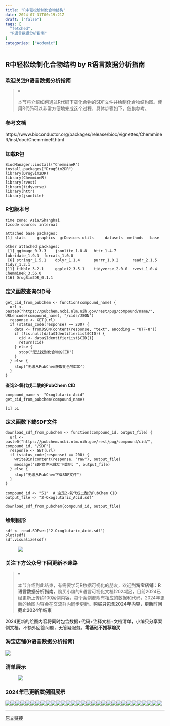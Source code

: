 ```yaml
---
title: "R中轻松绘制化合物结构"
date: 2024-07-31T00:19:21Z
draft: ["false"]
tags: [
  "fetched",
  "R语言数据分析指南"
]
categories: ["Acdemic"]
---
```

R中轻松绘制化合物结构 by R语言数据分析指南
------
<div><section data-tool="mdnice编辑器" data-website="https://www.mdnice.com"><h3 data-tool="mdnice编辑器"><span></span><span>欢迎关注R语言数据分析指南</span><span></span></h3><blockquote data-tool="mdnice编辑器"><span>❝</span><p>本节将介绍如何通过R代码下载化合物的SDF文件并绘制化合物结构图。使用R代码可以非常方便地完成这个过程，具体步骤如下，仅供参考。</p></blockquote><h3 data-tool="mdnice编辑器"><span></span><span>参考文档</span><span></span></h3><p data-tool="mdnice编辑器">https://www.bioconductor.org/packages/release/bioc/vignettes/ChemmineR/inst/doc/ChemmineR.html</p><h3 data-tool="mdnice编辑器"><span></span><span>加载R包</span><span></span></h3><pre data-tool="mdnice编辑器"><span></span><code>BiocManager::install("ChemmineR")<br>install.packages("DrugSim2DR")<br>library(DrugSim2DR)<br>library(ChemmineR)<br>library(rvest)<br>library(tidyverse)<br>library(httr)<br>library(jsonlite)<br></code></pre><h3 data-tool="mdnice编辑器"><span></span><span>R包版本号</span><span></span></h3><pre data-tool="mdnice编辑器"><span></span><code>time zone: Asia/Shanghai<br>tzcode source: internal<br><br>attached base packages:<br>[1] stats     graphics  grDevices utils     datasets  methods   base     <br><br>other attached packages:<br> [1] ggimage_0.3.3    jsonlite_1.8.8   httr_1.4.7       lubridate_1.9.3  forcats_1.0.0   <br> [6] stringr_1.5.1    dplyr_1.1.4      purrr_1.0.2      readr_2.1.5      tidyr_1.3.1     <br>[11] tibble_3.2.1     ggplot2_3.5.1    tidyverse_2.0.0  rvest_1.0.4      ChemmineR_3.56.0<br>[16] DrugSim2DR_0.1.1<br></code></pre><h3 data-tool="mdnice编辑器"><span></span><span>定义函数查询CID号</span><span></span></h3><pre data-tool="mdnice编辑器"><span></span><code>get_cid_from_pubchem &lt;- function(compound_name) {<br>  url &lt;- paste0("https://pubchem.ncbi.nlm.nih.gov/rest/pug/compound/name/", URLencode(compound_name), "/cids/JSON")<br>  response &lt;- GET(url)<br>  if (status_code(response) == 200) {<br>    data &lt;- fromJSON(content(response, "text", encoding = "UTF-8"))<br>    if (!is.null(data$IdentifierList$CID)) {<br>      cid &lt;- data$IdentifierList$CID[1]<br>      return(cid)<br>    } else {<br>      stop("无法找到化合物的CID")<br>    }<br>  } else {<br>    stop("无法从PubChem获取化合物CID")<br>  }<br>}<br></code></pre><p data-tool="mdnice编辑器"><strong>查询2-氧代戊二酸的PubChem CID</strong></p><pre data-tool="mdnice编辑器"><span></span><code>compound_name &lt;- "Oxoglutaric Acid"<br>get_cid_from_pubchem(compound_name)<br></code></pre><pre data-tool="mdnice编辑器"><span></span><code>[1] 51<br></code></pre><h3 data-tool="mdnice编辑器"><span></span><span>定义函数下载SDF文件</span><span></span></h3><pre data-tool="mdnice编辑器"><span></span><code>download_sdf_from_pubchem &lt;- function(compound_id, output_file) {<br>  url &lt;- paste0("https://pubchem.ncbi.nlm.nih.gov/rest/pug/compound/cid/", compound_id, "/SDF")<br>  response &lt;- GET(url)<br>  if (status_code(response) == 200) {<br>    writeBin(content(response, "raw"), output_file)<br>    message("SDF文件已成功下载到: ", output_file)<br>  } else {<br>    stop("无法从PubChem下载SDF文件")<br>  }<br>}<br></code></pre><pre data-tool="mdnice编辑器"><span></span><code>compound_id &lt;- "51"  # 这是2-氧代戊二酸的PubChem CID<br>output_file &lt;- "2-Oxoglutaric_Acid.sdf"<br><br>download_sdf_from_pubchem(compound_id, output_file)<br></code></pre><h3 data-tool="mdnice编辑器"><span></span><span>绘制图形</span><span></span></h3><pre data-tool="mdnice编辑器"><span></span><code>sdf &lt;- read.SDFset("2-Oxoglutaric_Acid.sdf")<br>plot(sdf)<br>sdf.visualize(sdf)<br></code></pre><figure data-tool="mdnice编辑器"><img data-imgfileid="100032326" data-ratio="0.7907407407407407" data-src="https://mmbiz.qpic.cn/mmbiz_png/EibnicgwScTAarXeoSTLembicwkicAOicicV83icf13icpiatljaDQK6ne9fXZgAZtiaAmW6AzrXBlMpNtdkGdRQCOFSOvicA/640?wx_fmt=png&amp;from=appmsg" data-type="png" data-w="1080" src="https://mmbiz.qpic.cn/mmbiz_png/EibnicgwScTAarXeoSTLembicwkicAOicicV83icf13icpiatljaDQK6ne9fXZgAZtiaAmW6AzrXBlMpNtdkGdRQCOFSOvicA/640?wx_fmt=png&amp;from=appmsg"></figure><h3 data-tool="mdnice编辑器"><span></span><span>关注下方公众号下回更新不迷路</span><span></span></h3><section><mp-common-profile data-pluginname="mpprofile" data-id="Mzg3MzQzNTYzMw==" data-headimg="http://mmbiz.qpic.cn/mmbiz_png/EibnicgwScTAZF0rpeZII9Ltl26VbVagriczTria1fib3XgjwwHEHFjPzkmGpqWDVVHBSzhENictUM2iavAKiaM5lc9USw/0?wx_fmt=png" data-nickname="R语言数据分析指南" data-alias="YanJANtwo" data-signature="R语言重症爱好者，喜欢绘制各种精美的图表，喜欢的小伙伴可以关注我，跟我一起学习" data-from="0" data-is_biz_ban="0"></mp-common-profile></section><blockquote data-tool="mdnice编辑器"><span>❝</span><p>本节介绍到此结束，有需要学习R数据可视化的朋友，欢迎到<strong>淘宝店铺：R语言数据分析指南</strong>，购买小编的R语言可视化文档(2024版)，目前2024已经更新上传约100案例内容，每个案例都附有相应的数据和代码，2024年更新的绘图内容会在交流群内同步更新。<strong>购买只包含2024年内容，更新时间截止2024年结束</strong></p></blockquote><p data-tool="mdnice编辑器">2024更新的绘图内容将同时包含数据+代码+注释文档+文档清单，小编只分享案例文档，不额外回答问题，无答疑服务。<strong>零基础不推荐购买</strong></p><h3 data-tool="mdnice编辑器"><span></span><span>淘宝店铺(R语言数据分析指南)</span><span></span></h3><p><img data-galleryid="" data-imgfileid="100019415" data-ratio="1.0210420841683367" data-s="300,640" data-src="https://mmbiz.qpic.cn/mmbiz_jpg/EibnicgwScTAbvhPDLGT8NaialEsht92PTYNJWpmVLfoYGic1uha5FyBrDCibibZCLjiazgvpT1XcdwibfVywD2el0VAgg/640?wx_fmt=jpeg" data-type="jpeg" data-w="998" src="https://mmbiz.qpic.cn/mmbiz_jpg/EibnicgwScTAbvhPDLGT8NaialEsht92PTYNJWpmVLfoYGic1uha5FyBrDCibibZCLjiazgvpT1XcdwibfVywD2el0VAgg/640?wx_fmt=jpeg"></p><h3 data-tool="mdnice编辑器"><span></span><span>清单展示</span><span></span></h3><figure data-tool="mdnice编辑器"><img data-imgfileid="100032330" data-ratio="0.7333333333333333" data-src="https://mmbiz.qpic.cn/mmbiz_png/EibnicgwScTAarXeoSTLembicwkicAOicicV83Twyru3Jy5sQSwT6E4VEoibgRP0Vj0OHyiaRhbkVekb8IBQt1REcWJhPQ/640?wx_fmt=png&amp;from=appmsg" data-type="png" data-w="1080" src="https://mmbiz.qpic.cn/mmbiz_png/EibnicgwScTAarXeoSTLembicwkicAOicicV83Twyru3Jy5sQSwT6E4VEoibgRP0Vj0OHyiaRhbkVekb8IBQt1REcWJhPQ/640?wx_fmt=png&amp;from=appmsg"></figure><h3 data-tool="mdnice编辑器"><span></span><span>2024年已更新案例图展示</span><span></span></h3><p data-tool="mdnice编辑器"><img data-imgfileid="100032329" data-ratio="0.3425925925925926" data-src="https://mmbiz.qpic.cn/mmbiz_png/EibnicgwScTAarXeoSTLembicwkicAOicicV83I8BiboOGFzx23rmHSGiadEoPRiauwAYJ7ANbKTCiaoA7KTTFnwmqjZ6mKA/640?wx_fmt=png&amp;from=appmsg" data-type="png" data-w="1080" src="https://mmbiz.qpic.cn/mmbiz_png/EibnicgwScTAarXeoSTLembicwkicAOicicV83I8BiboOGFzx23rmHSGiadEoPRiauwAYJ7ANbKTCiaoA7KTTFnwmqjZ6mKA/640?wx_fmt=png&amp;from=appmsg"><img data-imgfileid="100032327" data-ratio="0.3814814814814815" data-src="https://mmbiz.qpic.cn/mmbiz_png/EibnicgwScTAarXeoSTLembicwkicAOicicV83rBw5vBfwo0kVGU9YOqt0JvicBicHPZ4CeLLeR62VQ5tqrxynX7WEbpfQ/640?wx_fmt=png&amp;from=appmsg" data-type="png" data-w="1080" src="https://mmbiz.qpic.cn/mmbiz_png/EibnicgwScTAarXeoSTLembicwkicAOicicV83rBw5vBfwo0kVGU9YOqt0JvicBicHPZ4CeLLeR62VQ5tqrxynX7WEbpfQ/640?wx_fmt=png&amp;from=appmsg"><img data-imgfileid="100032328" data-ratio="0.43333333333333335" data-src="https://mmbiz.qpic.cn/mmbiz_png/EibnicgwScTAarXeoSTLembicwkicAOicicV83nwbh0fRnS3wBU5lhPs5u14OeYC2aeJWK7a7B8quFbH9YvPF14ovuNA/640?wx_fmt=png&amp;from=appmsg" data-type="png" data-w="1080" src="https://mmbiz.qpic.cn/mmbiz_png/EibnicgwScTAarXeoSTLembicwkicAOicicV83nwbh0fRnS3wBU5lhPs5u14OeYC2aeJWK7a7B8quFbH9YvPF14ovuNA/640?wx_fmt=png&amp;from=appmsg"><img data-imgfileid="100032333" data-ratio="0.37592592592592594" data-src="https://mmbiz.qpic.cn/mmbiz_png/EibnicgwScTAarXeoSTLembicwkicAOicicV83SwlBbIMIOsP0HBneveJToVu9gN9PQZia4gLicsTrekKxSDbIMkIianTWQ/640?wx_fmt=png&amp;from=appmsg" data-type="png" data-w="1080" src="https://mmbiz.qpic.cn/mmbiz_png/EibnicgwScTAarXeoSTLembicwkicAOicicV83SwlBbIMIOsP0HBneveJToVu9gN9PQZia4gLicsTrekKxSDbIMkIianTWQ/640?wx_fmt=png&amp;from=appmsg"><img data-imgfileid="100032332" data-ratio="0.42592592592592593" data-src="https://mmbiz.qpic.cn/mmbiz_png/EibnicgwScTAarXeoSTLembicwkicAOicicV83atjp0hBY0FiaZcQpCFBAPEZAgVWm0Ee4TnrofRkA7NBQNaLMMfMmp7Q/640?wx_fmt=png&amp;from=appmsg" data-type="png" data-w="1080" src="https://mmbiz.qpic.cn/mmbiz_png/EibnicgwScTAarXeoSTLembicwkicAOicicV83atjp0hBY0FiaZcQpCFBAPEZAgVWm0Ee4TnrofRkA7NBQNaLMMfMmp7Q/640?wx_fmt=png&amp;from=appmsg"><img data-imgfileid="100032335" data-ratio="0.39166666666666666" data-src="https://mmbiz.qpic.cn/mmbiz_png/EibnicgwScTAarXeoSTLembicwkicAOicicV83tbh2okxFLYawrI1Z5r8r2cBfZCTAGPzicRYYL8ndXmvX3nIKyXjtkKw/640?wx_fmt=png&amp;from=appmsg" data-type="png" data-w="1080" src="https://mmbiz.qpic.cn/mmbiz_png/EibnicgwScTAarXeoSTLembicwkicAOicicV83tbh2okxFLYawrI1Z5r8r2cBfZCTAGPzicRYYL8ndXmvX3nIKyXjtkKw/640?wx_fmt=png&amp;from=appmsg"><img data-imgfileid="100032331" data-ratio="0.39444444444444443" data-src="https://mmbiz.qpic.cn/mmbiz_png/EibnicgwScTAarXeoSTLembicwkicAOicicV83ppO7rib7z0icl22x91xWV1wMUr9Srbd0DSFPqecWpGJia7I1QdlZDvZlA/640?wx_fmt=png&amp;from=appmsg" data-type="png" data-w="1080" src="https://mmbiz.qpic.cn/mmbiz_png/EibnicgwScTAarXeoSTLembicwkicAOicicV83ppO7rib7z0icl22x91xWV1wMUr9Srbd0DSFPqecWpGJia7I1QdlZDvZlA/640?wx_fmt=png&amp;from=appmsg"><img data-imgfileid="100032334" data-ratio="0.4" data-src="https://mmbiz.qpic.cn/mmbiz_png/EibnicgwScTAarXeoSTLembicwkicAOicicV83gxSwjqjrJdQ5o7oyXgibg7wiatgmpHT5r9o4L5aDckx3Q8DBNyzpRx3w/640?wx_fmt=png&amp;from=appmsg" data-type="png" data-w="1080" src="https://mmbiz.qpic.cn/mmbiz_png/EibnicgwScTAarXeoSTLembicwkicAOicicV83gxSwjqjrJdQ5o7oyXgibg7wiatgmpHT5r9o4L5aDckx3Q8DBNyzpRx3w/640?wx_fmt=png&amp;from=appmsg"><img data-imgfileid="100032341" data-ratio="0.41759259259259257" data-src="https://mmbiz.qpic.cn/mmbiz_png/EibnicgwScTAarXeoSTLembicwkicAOicicV83kwBEHROzZhrDArWQoMFVLCDoR5fRtNdR6mA0yAFqbsVf2YicGbtr3lA/640?wx_fmt=png&amp;from=appmsg" data-type="png" data-w="1080" src="https://mmbiz.qpic.cn/mmbiz_png/EibnicgwScTAarXeoSTLembicwkicAOicicV83kwBEHROzZhrDArWQoMFVLCDoR5fRtNdR6mA0yAFqbsVf2YicGbtr3lA/640?wx_fmt=png&amp;from=appmsg"><img data-imgfileid="100032340" data-ratio="0.3314814814814815" data-src="https://mmbiz.qpic.cn/mmbiz_png/EibnicgwScTAarXeoSTLembicwkicAOicicV83mYQtyGtgyNhhQfSnc6nFibUvyt3SgsH2bMwTK4JcNuEGe1SnjsblTHA/640?wx_fmt=png&amp;from=appmsg" data-type="png" data-w="1080" src="https://mmbiz.qpic.cn/mmbiz_png/EibnicgwScTAarXeoSTLembicwkicAOicicV83mYQtyGtgyNhhQfSnc6nFibUvyt3SgsH2bMwTK4JcNuEGe1SnjsblTHA/640?wx_fmt=png&amp;from=appmsg"><img data-imgfileid="100032338" data-ratio="0.4255555555555556" data-src="https://mmbiz.qpic.cn/mmbiz_png/EibnicgwScTAarXeoSTLembicwkicAOicicV83PbkKu0YzdibQhgJvjSVj2DuF0qiaW9ydGSvy3ickCVCOaY4S1MVe3050Q/640?wx_fmt=png&amp;from=appmsg" data-type="png" data-w="900" src="https://mmbiz.qpic.cn/mmbiz_png/EibnicgwScTAarXeoSTLembicwkicAOicicV83PbkKu0YzdibQhgJvjSVj2DuF0qiaW9ydGSvy3ickCVCOaY4S1MVe3050Q/640?wx_fmt=png&amp;from=appmsg"><img data-imgfileid="100032337" data-ratio="0.4255555555555556" data-src="https://mmbiz.qpic.cn/mmbiz_png/EibnicgwScTAarXeoSTLembicwkicAOicicV83iaC6DhYv6NgBtqzU2XXibLVhiamcqbnocUvqUPWBuBRDau9As093RSpibA/640?wx_fmt=png&amp;from=appmsg" data-type="png" data-w="900" src="https://mmbiz.qpic.cn/mmbiz_png/EibnicgwScTAarXeoSTLembicwkicAOicicV83iaC6DhYv6NgBtqzU2XXibLVhiamcqbnocUvqUPWBuBRDau9As093RSpibA/640?wx_fmt=png&amp;from=appmsg"><img data-imgfileid="100032339" data-ratio="0.37962962962962965" data-src="https://mmbiz.qpic.cn/mmbiz_png/EibnicgwScTAarXeoSTLembicwkicAOicicV83MMmgVmqmaslYCvrplzHy2P5iafRlBnf4mjOfibOQHf7FWzQwBP8by05Q/640?wx_fmt=png&amp;from=appmsg" data-type="png" data-w="1080" src="https://mmbiz.qpic.cn/mmbiz_png/EibnicgwScTAarXeoSTLembicwkicAOicicV83MMmgVmqmaslYCvrplzHy2P5iafRlBnf4mjOfibOQHf7FWzQwBP8by05Q/640?wx_fmt=png&amp;from=appmsg"><img data-imgfileid="100032344" data-ratio="0.4255555555555556" data-src="https://mmbiz.qpic.cn/mmbiz_png/EibnicgwScTAarXeoSTLembicwkicAOicicV83Vf2KRE8IzMU3SbfhTh9VJzeQghznHa5bEb14STBVicr2QsODxn8cUNw/640?wx_fmt=png&amp;from=appmsg" data-type="png" data-w="900" src="https://mmbiz.qpic.cn/mmbiz_png/EibnicgwScTAarXeoSTLembicwkicAOicicV83Vf2KRE8IzMU3SbfhTh9VJzeQghznHa5bEb14STBVicr2QsODxn8cUNw/640?wx_fmt=png&amp;from=appmsg"><img data-imgfileid="100032345" data-ratio="0.4255555555555556" data-src="https://mmbiz.qpic.cn/mmbiz_png/EibnicgwScTAarXeoSTLembicwkicAOicicV83btqTrIXQtkp0bM3knbsXovTziaYTPhYAnbaNeop30nhJ9pGfllTaNrA/640?wx_fmt=png&amp;from=appmsg" data-type="png" data-w="900" src="https://mmbiz.qpic.cn/mmbiz_png/EibnicgwScTAarXeoSTLembicwkicAOicicV83btqTrIXQtkp0bM3knbsXovTziaYTPhYAnbaNeop30nhJ9pGfllTaNrA/640?wx_fmt=png&amp;from=appmsg"><img data-imgfileid="100032342" data-ratio="0.4255555555555556" data-src="https://mmbiz.qpic.cn/mmbiz_png/EibnicgwScTAarXeoSTLembicwkicAOicicV83Mk12yciaSMkKJgOGR0Ql2Vcq3aSp5dsVI2Bb3kia8XWzqWJobRkNjQSw/640?wx_fmt=png&amp;from=appmsg" data-type="png" data-w="900" src="https://mmbiz.qpic.cn/mmbiz_png/EibnicgwScTAarXeoSTLembicwkicAOicicV83Mk12yciaSMkKJgOGR0Ql2Vcq3aSp5dsVI2Bb3kia8XWzqWJobRkNjQSw/640?wx_fmt=png&amp;from=appmsg"><img data-imgfileid="100032346" data-ratio="0.4255555555555556" data-src="https://mmbiz.qpic.cn/mmbiz_png/EibnicgwScTAarXeoSTLembicwkicAOicicV839iayTJToUEu755mT9KtkHA883KHbZABtaiamk7l0v39ksv73KseccDjA/640?wx_fmt=png&amp;from=appmsg" data-type="png" data-w="900" src="https://mmbiz.qpic.cn/mmbiz_png/EibnicgwScTAarXeoSTLembicwkicAOicicV839iayTJToUEu755mT9KtkHA883KHbZABtaiamk7l0v39ksv73KseccDjA/640?wx_fmt=png&amp;from=appmsg"><img data-imgfileid="100032343" data-ratio="0.4255555555555556" data-src="https://mmbiz.qpic.cn/mmbiz_png/EibnicgwScTAarXeoSTLembicwkicAOicicV83VjDnnCvGYfibVtaT4BI2xTictoBq8L38yqv69SETicf86pKAqbApyuXjg/640?wx_fmt=png&amp;from=appmsg" data-type="png" data-w="900" src="https://mmbiz.qpic.cn/mmbiz_png/EibnicgwScTAarXeoSTLembicwkicAOicicV83VjDnnCvGYfibVtaT4BI2xTictoBq8L38yqv69SETicf86pKAqbApyuXjg/640?wx_fmt=png&amp;from=appmsg"><img data-imgfileid="100032350" data-ratio="0.4255555555555556" data-src="https://mmbiz.qpic.cn/mmbiz_png/EibnicgwScTAarXeoSTLembicwkicAOicicV83amAFaLk8xCEIEIg4ancCmMk1XYxic3EhdicEm8XCbCmvVHfs8PAfWLFQ/640?wx_fmt=png&amp;from=appmsg" data-type="png" data-w="900" src="https://mmbiz.qpic.cn/mmbiz_png/EibnicgwScTAarXeoSTLembicwkicAOicicV83amAFaLk8xCEIEIg4ancCmMk1XYxic3EhdicEm8XCbCmvVHfs8PAfWLFQ/640?wx_fmt=png&amp;from=appmsg"><img data-imgfileid="100032351" data-ratio="0.48148148148148145" data-src="https://mmbiz.qpic.cn/mmbiz_png/EibnicgwScTAarXeoSTLembicwkicAOicicV83FOsq0XOUp5BKWY5B7WRUD4jSQJuicMgSzrTmHM8ZexuhKQXoeRUGNaw/640?wx_fmt=png&amp;from=appmsg" data-type="png" data-w="1080" src="https://mmbiz.qpic.cn/mmbiz_png/EibnicgwScTAarXeoSTLembicwkicAOicicV83FOsq0XOUp5BKWY5B7WRUD4jSQJuicMgSzrTmHM8ZexuhKQXoeRUGNaw/640?wx_fmt=png&amp;from=appmsg"><img data-imgfileid="100032347" data-ratio="0.4255555555555556" data-src="https://mmbiz.qpic.cn/mmbiz_png/EibnicgwScTAarXeoSTLembicwkicAOicicV83Gd16rmia6qcZQ8AXWf5hso2Cc5pNkEgFvuDsTpjKJw1D2ppdYToGNmw/640?wx_fmt=png&amp;from=appmsg" data-type="png" data-w="900" src="https://mmbiz.qpic.cn/mmbiz_png/EibnicgwScTAarXeoSTLembicwkicAOicicV83Gd16rmia6qcZQ8AXWf5hso2Cc5pNkEgFvuDsTpjKJw1D2ppdYToGNmw/640?wx_fmt=png&amp;from=appmsg"><img data-imgfileid="100032349" data-ratio="0.4255555555555556" data-src="https://mmbiz.qpic.cn/mmbiz_png/EibnicgwScTAarXeoSTLembicwkicAOicicV831qybOo71eK4jibgjQlHJsl160C76MXIQh3cLUVs97xQ8xibMnmNZ8rhg/640?wx_fmt=png&amp;from=appmsg" data-type="png" data-w="900" src="https://mmbiz.qpic.cn/mmbiz_png/EibnicgwScTAarXeoSTLembicwkicAOicicV831qybOo71eK4jibgjQlHJsl160C76MXIQh3cLUVs97xQ8xibMnmNZ8rhg/640?wx_fmt=png&amp;from=appmsg"><img data-imgfileid="100032348" data-ratio="0.4255555555555556" data-src="https://mmbiz.qpic.cn/mmbiz_png/EibnicgwScTAarXeoSTLembicwkicAOicicV83NLugTn9TbDB5icCospIYAZT83ib1UVedKsxCPP9fZwxnHsZFVy8YiamGQ/640?wx_fmt=png&amp;from=appmsg" data-type="png" data-w="900" src="https://mmbiz.qpic.cn/mmbiz_png/EibnicgwScTAarXeoSTLembicwkicAOicicV83NLugTn9TbDB5icCospIYAZT83ib1UVedKsxCPP9fZwxnHsZFVy8YiamGQ/640?wx_fmt=png&amp;from=appmsg"><img data-imgfileid="100032354" data-ratio="0.4255555555555556" data-src="https://mmbiz.qpic.cn/mmbiz_png/EibnicgwScTAarXeoSTLembicwkicAOicicV83z1sYicXqOiciaZ6MsqUSFGEibOnv7bKic6Xq1KZHJwGJepZQnD6yqVAch9A/640?wx_fmt=png&amp;from=appmsg" data-type="png" data-w="900" src="https://mmbiz.qpic.cn/mmbiz_png/EibnicgwScTAarXeoSTLembicwkicAOicicV83z1sYicXqOiciaZ6MsqUSFGEibOnv7bKic6Xq1KZHJwGJepZQnD6yqVAch9A/640?wx_fmt=png&amp;from=appmsg"><img data-imgfileid="100032356" data-ratio="0.4255555555555556" data-src="https://mmbiz.qpic.cn/mmbiz_png/EibnicgwScTAarXeoSTLembicwkicAOicicV83001tcjrSJcjnfc6Y3NTbo7apaU1WcwGtvgQS5libTbLEzDFAjiaED42Q/640?wx_fmt=png&amp;from=appmsg" data-type="png" data-w="900" src="https://mmbiz.qpic.cn/mmbiz_png/EibnicgwScTAarXeoSTLembicwkicAOicicV83001tcjrSJcjnfc6Y3NTbo7apaU1WcwGtvgQS5libTbLEzDFAjiaED42Q/640?wx_fmt=png&amp;from=appmsg"><img data-imgfileid="100032352" data-ratio="0.4255555555555556" data-src="https://mmbiz.qpic.cn/mmbiz_png/EibnicgwScTAarXeoSTLembicwkicAOicicV83bb2cibyhmMqzUZFjWLx26PBVzg4JojF71h1jaHWUAZaGEU85QXmdbyA/640?wx_fmt=png&amp;from=appmsg" data-type="png" data-w="900" src="https://mmbiz.qpic.cn/mmbiz_png/EibnicgwScTAarXeoSTLembicwkicAOicicV83bb2cibyhmMqzUZFjWLx26PBVzg4JojF71h1jaHWUAZaGEU85QXmdbyA/640?wx_fmt=png&amp;from=appmsg"><img data-imgfileid="100032353" data-ratio="0.4255555555555556" data-src="https://mmbiz.qpic.cn/mmbiz_png/EibnicgwScTAarXeoSTLembicwkicAOicicV83jGjJqibrlfYDz7kcBwTaWCCaRXeVEaGiadPt22Zu99tzaIcfr3RNZvCw/640?wx_fmt=png&amp;from=appmsg" data-type="png" data-w="900" src="https://mmbiz.qpic.cn/mmbiz_png/EibnicgwScTAarXeoSTLembicwkicAOicicV83jGjJqibrlfYDz7kcBwTaWCCaRXeVEaGiadPt22Zu99tzaIcfr3RNZvCw/640?wx_fmt=png&amp;from=appmsg"><img data-imgfileid="100032355" data-ratio="0.4255555555555556" data-src="https://mmbiz.qpic.cn/mmbiz_png/EibnicgwScTAarXeoSTLembicwkicAOicicV83fyz5l41qibTTUYofmZNJ99LB61pWj5VXGjiaaa7wPJeCz1icjTyOc5hMw/640?wx_fmt=png&amp;from=appmsg" data-type="png" data-w="900" src="https://mmbiz.qpic.cn/mmbiz_png/EibnicgwScTAarXeoSTLembicwkicAOicicV83fyz5l41qibTTUYofmZNJ99LB61pWj5VXGjiaaa7wPJeCz1icjTyOc5hMw/640?wx_fmt=png&amp;from=appmsg"><img data-imgfileid="100032360" data-ratio="0.4255555555555556" data-src="https://mmbiz.qpic.cn/mmbiz_png/EibnicgwScTAarXeoSTLembicwkicAOicicV83VjuhC68ksum5MBxpqFEqxgRznz5Bl1aSb7d7J702dicLkOb0hq0mc4g/640?wx_fmt=png&amp;from=appmsg" data-type="png" data-w="900" src="https://mmbiz.qpic.cn/mmbiz_png/EibnicgwScTAarXeoSTLembicwkicAOicicV83VjuhC68ksum5MBxpqFEqxgRznz5Bl1aSb7d7J702dicLkOb0hq0mc4g/640?wx_fmt=png&amp;from=appmsg"><img data-imgfileid="100032361" data-ratio="0.4255555555555556" data-src="https://mmbiz.qpic.cn/mmbiz_png/EibnicgwScTAarXeoSTLembicwkicAOicicV83DSra7DqNBDU4TTiaiaYBXMxiat7QibBAbNr0icTgRSXjOHf5xB0htzGzYxA/640?wx_fmt=png&amp;from=appmsg" data-type="png" data-w="900" src="https://mmbiz.qpic.cn/mmbiz_png/EibnicgwScTAarXeoSTLembicwkicAOicicV83DSra7DqNBDU4TTiaiaYBXMxiat7QibBAbNr0icTgRSXjOHf5xB0htzGzYxA/640?wx_fmt=png&amp;from=appmsg"><img data-imgfileid="100032359" data-ratio="0.4255555555555556" data-src="https://mmbiz.qpic.cn/mmbiz_png/EibnicgwScTAarXeoSTLembicwkicAOicicV83uB2XBJoEYfWibicjJp0ZNwicLCOmLwaTSTqQic0ojDONiaeHTEAtCcknWyQ/640?wx_fmt=png&amp;from=appmsg" data-type="png" data-w="900" src="https://mmbiz.qpic.cn/mmbiz_png/EibnicgwScTAarXeoSTLembicwkicAOicicV83uB2XBJoEYfWibicjJp0ZNwicLCOmLwaTSTqQic0ojDONiaeHTEAtCcknWyQ/640?wx_fmt=png&amp;from=appmsg"></p></section><p><mp-style-type data-value="3"></mp-style-type></p></div>  
<hr>
<a href="https://mp.weixin.qq.com/s/blJv6KxyJBYJgcBijPyP5g",target="_blank" rel="noopener noreferrer">原文链接</a>

